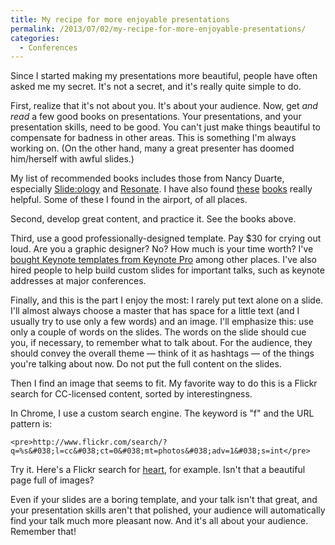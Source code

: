 ```yaml
---
title: My recipe for more enjoyable presentations
permalink: /2013/07/02/my-recipe-for-more-enjoyable-presentations/
categories:
  - Conferences
---
```

Since I started making my presentations more beautiful, people have often asked me my secret. It's not a secret, and it's really quite simple to do.

First, realize that it's not about you. It's about your audience. Now, get *and read* a few good books on presentations. Your presentations, and your presentation skills, need to be good. You can't just make things beautiful to compensate for badness in other areas. This is something I'm always working on. (On the other hand, many a great presenter has doomed him/herself with awful slides.)

My list of recommended books includes those from Nancy Duarte, especially [Slide:ology][1] and [Resonate][2]. I have also found [these][3] [books][4] really helpful. Some of these I found in the airport, of all places.

Second, develop great content, and practice it. See the books above.

Third, use a good professionally-designed template. Pay $30 for crying out loud. Are you a graphic designer? No? How much is your time worth? I've [bought Keynote templates from Keynote Pro][5] among other places. I've also hired people to help build custom slides for important talks, such as keynote addresses at major conferences.

Finally, and this is the part I enjoy the most: I rarely put text alone on a slide. I'll almost always choose a master that has space for a little text (and I usually try to use only a few words) and an image. I'll emphasize this: use only a couple of words on the slides. The words on the slide should cue you, if necessary, to remember what to talk about. For the audience, they should convey the overall theme &#8212; think of it as hashtags &#8212; of the things you're talking about now. Do not put the full content on the slides.

Then I find an image that seems to fit. My favorite way to do this is a Flickr search for CC-licensed content, sorted by interestingness.

In Chrome, I use a custom search engine. The keyword is "f" and the URL pattern is:

`<pre>http://www.flickr.com/search/?q=%s&#038;l=cc&#038;ct=0&#038;mt=photos&#038;adv=1&#038;s=int</pre>`

Try it. Here's a Flickr search for [heart][6], for example. Isn't that a beautiful page full of images?

Even if your slides are a boring template, and your talk isn't that great, and your presentation skills aren't that polished, your audience will automatically find your talk much more pleasant now. And it's all about your audience. Remember that!

 [1]: http://www.amazon.com/slide-ology-Science-Creating-Presentations/dp/0596522347/?tag=xaprb-20
 [2]: http://www.amazon.com/Resonate-Present-Stories-Transform-Audiences/dp/0470632011/?tag=xaprb-20
 [3]: http://www.amazon.com/TJ-Walkers-Secret-Foolproof-Presentations/dp/1929774885/?tag=xaprb-20
 [4]: http://www.amazon.com/Confessions-Public-Speaker-English/dp/1449301959/?tag=xaprb-20
 [5]: http://www.keynotepro.com/
 [6]: http://www.flickr.com/search/?q=heart&#038;l=cc&#038;ct=0&#038;mt=photos&#038;adv=1&#038;s=int
